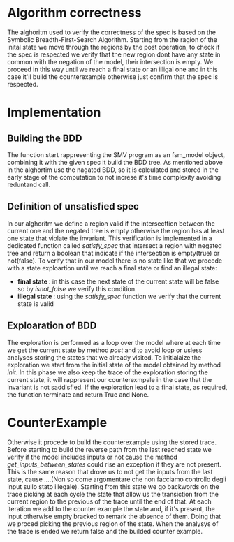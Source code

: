 # Algorithm correctness
The alghoritm used to verify the correctness of the spec is based on the Symbolic Breadth-First-Search Algorithm.
Starting from the ragion of the inital state we move through the regions by the post operation, to check if the spec is respected we verify that the new region dont have any state in common with the negation of the model, their intersection is empty.
We proceed in this way until we reach a final state or an illigal one and in this case it'll build the counterexample otherwise just confirm that the spec is respected.
# Implementation
## Building the BDD
The function start rappresenting the SMV program as an fsm_model object, combining it with the given spec it build the BDD tree.
As mentioned above in the alghortim use the nagated BDD, so it is calculated and stored in the early stage of the computation to not increse it's time complexity avoiding reduntand call.
## Definition of unsatisfied spec
In our alghoritm we define a region valid if the intersecttion between the current one and the negated tree is empty otherwise the region has at least one state that violate the invariant.
This verification is implemented in a dedicated function called <em> satisfy_spec </em> that intersect a region with negated tree and return a boolean that indicate if the intersection is empty(true) or not(false).
To verify that in our model there is no state like that we procede with a state exploartion until we reach a final state or find an illegal state:
- <strong> final state </strong>: in this case the next state of the current state will be false so by <em>isnot_false</em> we verify this condition.
- <strong> illegal state </strong>: using the <em>satisfy_spec</em> function we verify that the current state is valid
## Exploaration of BDD
The exploration is performed as a loop over the model where at each time we get the current state by method <em>post</em> and to avoid loop or usless analyses storing the states that we already visited.
To initialaize the exploration we start from the initial state of the model obtained by method <em>init</em>.
In this phase we also keep the trace of the exploration storing the current state, it will rappresent our counterexmpale in the case that the invariant is not saddisfied.
If the exploration lead to a final state, as required, the function terminate and return True and None.
# CounterExample
Otherwise it procede to build the counterexample using the stored trace.
Before starting to build the reverse path from the last reached state we verify if the model includes inputs or not cause the method <em>get_inputs_between_states</em> could rise an exception if they are not present. 
This is the same reason that drove us to not get the inputs from the last state, cause  ....(Non so come argomentare che non facciamo controllo degli input sullo stato illegale).
Starting from this state we go backwords on the trace picking at each cycle the state that allow us the transiction from the current region to the previous of the trace until the end of that.
At each iteration we add to the counter example the state and, if it's present, the input otherwise empty bracked to remark the absence of them.
Doing that we proced picking the previous region of the state.
When the analysys of the trace is ended we return false and the builded counter example.






